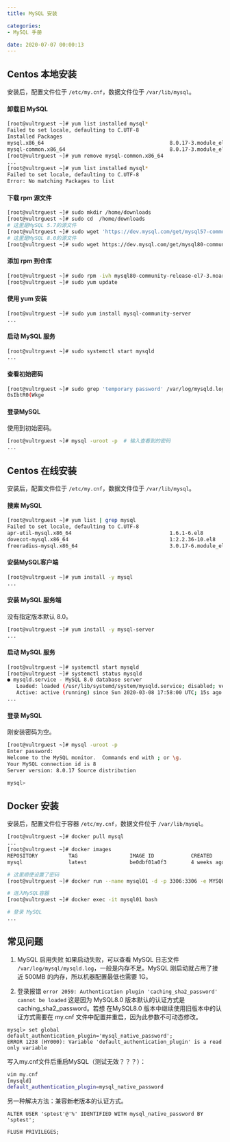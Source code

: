 ```yaml
---
title: MySQL 安装

categories:
- MySQL 手册

date: 2020-07-07 00:00:13
---
```


## Centos 本地安装
安装后，配置文件位于 `/etc/my.cnf`，数据文件位于 `/var/lib/mysql`。

#### 卸载旧 MySQL
```bash
[root@vultrguest ~]# yum list installed mysql*
Failed to set locale, defaulting to C.UTF-8
Installed Packages
mysql.x86_64                                         8.0.17-3.module_el8.0.0+181+899d6349                                  @AppStream
mysql-common.x86_64                                  8.0.17-3.module_el8.0.0+181+899d6349                                  @AppStream
[root@vultrguest ~]# yum remove mysql-common.x86_64
...
[root@vultrguest ~]# yum list installed mysql*
Failed to set locale, defaulting to C.UTF-8
Error: No matching Packages to list
```

#### 下载 rpm 源文件
```bash
[root@vultrguest ~]# sudo mkdir /home/downloads
[root@vultrguest ~]# sudo cd  /home/downloads
# 这里是MySQL 5.7的源文件
[root@vultrguest ~]# sudo wget 'https://dev.mysql.com/get/mysql57-community-release-el7-11.noarch.rpm'
# 这里是MySQL 8.0的源文件
[root@vultrguest ~]# sudo wget https://dev.mysql.com/get/mysql80-community-release-el7-3.noarch.rpm
```

#### 添加 rpm 到仓库
```bash
[root@vultrguest ~]# sudo rpm -ivh mysql80-community-release-el7-3.noarch.rpm
[root@vultrguest ~]# sudo yum update
```

#### 使用 yum 安装
```bash
[root@vultrguest ~]# sudo yum install mysql-community-server
...
```

#### 启动 MySQL 服务
```bash
[root@vultrguest ~]# sudo systemctl start mysqld
...
```

#### 查看初始密码
```bash
[root@vultrguest ~]# sudo grep 'temporary password' /var/log/mysqld.log
0sIbtR0(Wkge
```

#### 登录MySQL
使用到初始密码。

```bash
[root@vultrguest ~]# mysql -uroot -p  # 输入查看到的密码
...
```

## Centos 在线安装
安装后，配置文件位于 `/etc/my.cnf`，数据文件位于 `/var/lib/mysql`。

#### 搜索 MySQL
```bash
[root@vultrguest ~]# yum list | grep mysql
Failed to set locale, defaulting to C.UTF-8
apr-util-mysql.x86_64                                1.6.1-6.el8                                       AppStream 
dovecot-mysql.x86_64                                 1:2.2.36-10.el8                                   AppStream 
freeradius-mysql.x86_64                              3.0.17-6.module_el8.1.0+198+858eb655              AppStream 
```

#### 安装MySQL客户端
```bash
[root@vultrguest ~]# yum install -y mysql
...
```

#### 安装 MySQL 服务端
没有指定版本默认 8.0。

```bash
[root@vultrguest ~]# yum install -y mysql-server
...
```

#### 启动 MySQL 服务
```bash
[root@vultrguest ~]# systemctl start mysqld
[root@vultrguest ~]# systemctl status mysqld
● mysqld.service - MySQL 8.0 database server
   Loaded: loaded (/usr/lib/systemd/system/mysqld.service; disabled; vendor preset: disabled)
   Active: active (running) since Sun 2020-03-08 17:58:00 UTC; 15s ago
...
```

#### 登录 MySQL
刚安装密码为空。
```bash
[root@vultrguest ~]# mysql -uroot -p
Enter password:    
Welcome to the MySQL monitor.  Commands end with ; or \g.
Your MySQL connection id is 8
Server version: 8.0.17 Source distribution

mysql> 
```


## Docker 安装
安装后，配置文件位于容器 `/etc/my.cnf`，数据文件位于 `/var/lib/mysql`。

```bash
[root@vultrguest ~]# docker pull mysql
...
[root@vultrguest ~]# docker images
REPOSITORY          TAG                 IMAGE ID            CREATED             SIZE
mysql               latest              be0dbf01a0f3        4 weeks ago         541MB

# 这里顺便设置了密码
[root@vultrguest ~]# docker run --name mysql01 -d -p 3306:3306 -e MYSQL_ROOT_PASSWORD=123456 mysql

# 进入MySQL容器
[root@vultrguest ~]# docker exec -it mysql01 bash

# 登录 MySQL
...
```

## 常见问题
1. MySQL 启用失败
如果启动失败，可以查看 MySQL 日志文件 `/var/log/mysql/mysqld.log`，一般是内存不足。MySQL 刚启动就占用了接近 500MB 的内存，所以机器配置最低也需要 1G。


1. 登录报错 `error 2059: Authentication plugin 'caching_sha2_password' cannot be loaded`
这是因为 MySQL8.0 版本默认的认证方式是 caching_sha2_password。若想 在MySQL8.0 版本中继续使用旧版本中的认证方式需要在 my.cnf 文件中配置并重启，因为此参数不可动态修改。

```mysql
mysql> set global default_authentication_plugin='mysql_native_password';
ERROR 1238 (HY000): Variable 'default_authentication_plugin' is a read only variable
```

写入my.cnf文件后重启MySQL（测试无效？？？）：
```bash
vim my.cnf
[mysqld]
default_authentication_plugin=mysql_native_password
```

另一种解决方法：兼容新老版本的认证方式。
```mysql
ALTER USER 'sptest'@'%' IDENTIFIED WITH mysql_native_password BY 'sptest';

FLUSH PRIVILEGES;
```